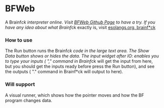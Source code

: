 # BFWeb

A Brainf*ck interpreter online. Visit [BFWeb Github Page](https://zhangzheheng12345.github.io/BFWeb) to have a try.
If you have any idea about what Brainf*ck exactly is, visit [esolangs.org, brainf*ck](https://esolangs.org/wiki/brainfuck)

### How to use

The Run button runs the Brainf*ck code in the large text area. The Show Data button shows or hides the data. The input widget after IO: enables you to type your inputs ( "," command in Brainf*ck will get the input from here, but you should get the inputs ready before press the Run button), and see the outputs ( "." command in Brainf*ck will output to here).

### Will support

A visual runner, which shows how the pointer moves and how the BF program changes data.